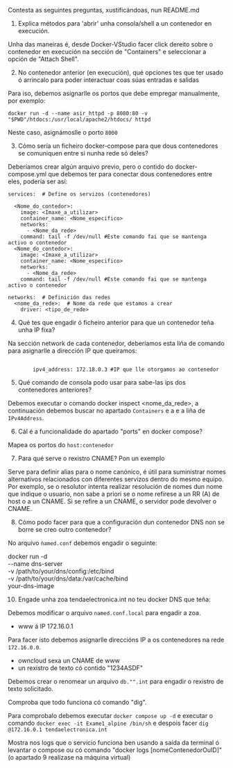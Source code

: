 Contesta as seguintes preguntas, xustificándoas, nun README.md

1. Explica métodos para 'abrir' unha consola/shell a un contenedor en execución.

Unha das maneiras é, desde Docker-VStudio facer click dereito sobre o contenedor en execución na sección de "Containers" e seleccionar a opción de "Attach Shell".

2. No contenedor anterior (en execución), qué opciones tes que ter usado ó arrincalo para poder interactuar coas súas entradas e salidas

Para iso, debemos asignarlle os portos que debe empregar manualmente, por exemplo: 

```
docker run -d --name asir_httpd -p 8080:80 -v "$PWD"/htdocs:/usr/local/apache2/htdocs/ httpd

```
Neste caso, asignámoslle o porto `8000`


3. Cómo sería un ficheiro docker-compose para que dous contenedores se comuniquen entre si nunha rede só deles?

Deberíamos crear algún arquivo previo, pero o contido do docker-compose.yml que debemos ter para conectar dous contenedores entre eles, podería ser así:

```
services:  # Define os servizos (contenedores)
  
  <Nome_do_contedor>:
    image: <Imaxe_a_utilizar>
    container_name: <Nome_especifico>
    networks: 
      - <Nome_da_rede>
    command: tail -f /dev/null #Este comando fai que se mantenga activo o contenedor
  <Nome_do_contedor>:
    image: <Imaxe_a_utilizar>
    container_name: <Nome_especifico>
    networks: 
      - <Nome_da_rede>
    command: tail -f /dev/null #Este comando fai que se mantenga activo o contenedor

networks:  # Definición das redes
  <nome_da_rede>:  # Nome da rede que estamos a crear
    driver: <tipo_de_rede>  
```

4. Qué tes que engadir ó ficheiro anterior para que un contenedor teña unha IP fixa?

Na sección network de cada contenedor, deberíamos esta liña de comando para asignarlle a dirección IP que queiramos:

```

        ipv4_address: 172.18.0.3 #IP que lle otorgamos ao contenedor

```


5. Qué comando de consola podo usar para sabe-las ips dos contenedores anteriores?

Debemos executar o comando docker inspect <nome_da_rede>, a continuación debemos buscar no apartado `Containers` e a e a liña de `IPv4Address`.

6. Cál é a funcionalidade do apartado "ports" en docker compose?

Mapea os portos do `host:contenedor`

7. Para qué serve o rexistro CNAME? Pon un exemplo

Serve para definir alias para o nome canónico, é útil para suministrar nomes alternativos relacionados con diferentes servizos dentro do mesmo equipo. Por exemplo, se o resolutor intenta realizar resolución de nomes dun nome que indique o usuario, non sabe a priori se o nome refírese a un RR (A) de host o a un CNAME. Si se refire a un CNAME, o servidor pode devolver o CNAME.

8. Cómo podo facer para que a configuración dun contenedor DNS non se borre se creo outro contenedor?

No arquivo `ǹamed.conf` debemos engadir o seguinte:

docker run -d \
  --name dns-server \
  -v /path/to/your/dns/config:/etc/bind \
  -v /path/to/your/dns/data:/var/cache/bind \
  your-dns-image



10. Engade unha zoa tendaelectronica.int no teu docker DNS que teña:

Debemos modificar o arquivo `named.conf.local` para engadir a zoa.

- www á IP 172.16.0.1

Para facer isto debemos asignarlle direccións IP a os contenedores na rede `172.16.0.0`.

- owncloud sexa un CNAME de www
- un rexistro de texto có contido "1234ASDF"

Debemos crear o renomear un arquivo `db."".int` para engadir o rexistro de texto solicitado.

Comproba que todo funciona có comando "dig".

Para comprobalo debemos executar `docker compose up -d` e executar o comando `docker exec -it Exame1_alpine /bin/sh` e despois facer `dig @172.16.0.1 tendaelectronica.int`

Mostra nos logs que o servicio funciona ben usando a saída da terminal ó levantar o compose ou có comando "docker logs [nomeContenedorOuID]"
(o apartado 9 realízase na máquina virtual)
